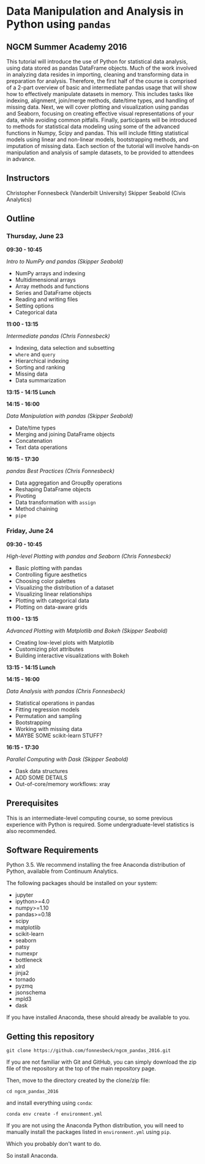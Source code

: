 # Data Manipulation and Analysis in Python using `pandas`

## NGCM Summer Academy 2016

This tutorial will introduce the use of Python for statistical data analysis, using data stored as pandas DataFrame objects. Much of the work involved in analyzing data resides in importing, cleaning and transforming data in preparation for analysis. Therefore, the first half of the course is comprised of a 2-part overview of basic and intermediate pandas usage that will show how to effectively manipulate datasets in memory. This includes tasks like indexing, alignment, join/merge methods, date/time types, and handling of missing data. Next, we will cover plotting and visualization using pandas and Seaborn, focusing on creating effective visual representations of your data, while avoiding common pitfalls. Finally, participants will be introduced to methods for statistical data modeling using some of the advanced functions in Numpy, Scipy and pandas. This will include fitting statistical models using linear and non-linear models, bootstrapping methods, and imputation of missing data. Each section of the tutorial will involve hands-on manipulation and analysis of sample datasets, to be provided to attendees in advance.

## Instructors

Christopher Fonnesbeck (Vanderbilt University) Skipper Seabold (Civis Analytics)

## Outline

### Thursday, June 23

**09:30 - 10:45**

*Intro to NumPy and pandas (Skipper Seabold)*

- NumPy arrays and indexing
- Multidimensional arrays
- Array methods and functions
- Series and DataFrame objects
- Reading and writing files
- Setting options
- Categorical data

**11:00 - 13:15**

*Intermediate pandas (Chris Fonnesbeck)*

- Indexing, data selection and subsetting
- `where` and `query`
- Hierarchical indexing
- Sorting and ranking
- Missing data
- Data summarization

**13:15 - 14:15 Lunch**

**14:15 - 16:00**

*Data Manipulation with pandas (Skipper Seabold)*

- Date/time types
- Merging and joining DataFrame objects
- Concatenation
- Text data operations

**16:15 - 17:30**

*pandas Best Practices (Chris Fonnesbeck)*

- Data aggregation and GroupBy operations
- Reshaping DataFrame objects
- Pivoting
- Data transformation with `assign`
- Method chaining
- `pipe`

### Friday, June 24

**09:30 - 10:45**

*High-level Plotting with pandas and Seaborn (Chris Fonnesbeck)*

- Basic plotting with pandas
- Controlling figure aesthetics
- Choosing color palettes
- Visualizing the distribution of a dataset
- Visualizing linear relationships
- Plotting with categorical data
- Plotting on data-aware grids

**11:00 - 13:15**

*Advanced Plotting with Matplotlib and Bokeh (Skipper Seabold)*

- Creating low-level plots with Matplotlib
- Customizing plot attributes
- Building interactive visualizations with Bokeh

**13:15 - 14:15 Lunch**

**14:15 - 16:00**

*Data Analysis with pandas (Chris Fonnesbeck)*

- Statistical operations in pandas
- Fitting regression models
- Permutation and sampling
- Bootstrapping
- Working with missing data
- MAYBE SOME scikit-learn STUFF?

**16:15 - 17:30**

*Parallel Computing with Dask (Skipper Seabold)*

- Dask data structures
- ADD SOME DETAILS
- Out-of-core/memory workflows: xray


## Prerequisites

This is an intermediate-level computing course, so some previous experience with Python is required. Some undergraduate-level statistics is also recommended.

## Software Requirements

Python 3.5. We recommend installing the free Anaconda distribution of Python, available from Continuum Analytics.

The following packages should be installed on your system:

- jupyter
- ipython>=4.0
- numpy>=1.10
- pandas>=0.18
- scipy
- matplotlib
- scikit-learn
- seaborn
- patsy
- numexpr
- bottleneck
- xlrd
- jinja2
- tornado
- pyzmq
- jsonschema
- mpld3
- dask

If you have installed Anaconda, these should already be available to you.

## Getting this repository

    git clone https://github.com/fonnesbeck/ngcm_pandas_2016.git

If you are not familiar with Git and GitHub, you can simply download the zip file of the repository at the top of the main repository page.

Then, move to the directory created by the clone/zip file:

    cd ngcm_pandas_2016

and install everything using `conda`:

    conda env create -f environment.yml
    
If you are not using the Anaconda Python distribution, you will need to manually install the packages listed in `environment.yml` using `pip`.

Which you probably don't want to do.

So install Anaconda.
